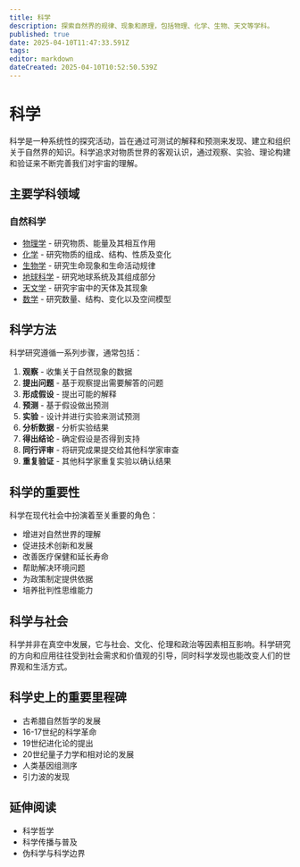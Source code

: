 ```yaml
---
title: 科学
description: 探索自然界的规律、现象和原理，包括物理、化学、生物、天文等学科。
published: true
date: 2025-04-10T11:47:33.591Z
tags: 
editor: markdown
dateCreated: 2025-04-10T10:52:50.539Z
---
```


# 科学

科学是一种系统性的探究活动，旨在通过可测试的解释和预测来发现、建立和组织关于自然界的知识。科学追求对物质世界的客观认识，通过观察、实验、理论构建和验证来不断完善我们对宇宙的理解。

## 主要学科领域

### 自然科学
- [物理学](科学/物理学) - 研究物质、能量及其相互作用
- [化学](科学/化学) - 研究物质的组成、结构、性质及变化
- [生物学](科学/生物学) - 研究生命现象和生命活动规律
- [地球科学](科学/地球科学) - 研究地球系统及其组成部分
- [天文学](科学/天文学) - 研究宇宙中的天体及其现象
- [数学](科学/数学) - 研究数量、结构、变化以及空间模型

## 科学方法

科学研究遵循一系列步骤，通常包括：

1. **观察** - 收集关于自然现象的数据
2. **提出问题** - 基于观察提出需要解答的问题
3. **形成假设** - 提出可能的解释
4. **预测** - 基于假设做出预测
5. **实验** - 设计并进行实验来测试预测
6. **分析数据** - 分析实验结果
7. **得出结论** - 确定假设是否得到支持
8. **同行评审** - 将研究成果提交给其他科学家审查
9. **重复验证** - 其他科学家重复实验以确认结果

## 科学的重要性

科学在现代社会中扮演着至关重要的角色：

- 增进对自然世界的理解
- 促进技术创新和发展
- 改善医疗保健和延长寿命
- 帮助解决环境问题
- 为政策制定提供依据
- 培养批判性思维能力

## 科学与社会

科学并非在真空中发展，它与社会、文化、伦理和政治等因素相互影响。科学研究的方向和应用往往受到社会需求和价值观的引导，同时科学发现也能改变人们的世界观和生活方式。

## 科学史上的重要里程碑

- 古希腊自然哲学的发展
- 16-17世纪的科学革命
- 19世纪进化论的提出
- 20世纪量子力学和相对论的发展
- 人类基因组测序
- 引力波的发现

## 延伸阅读

- 科学哲学
- 科学传播与普及
- 伪科学与科学边界